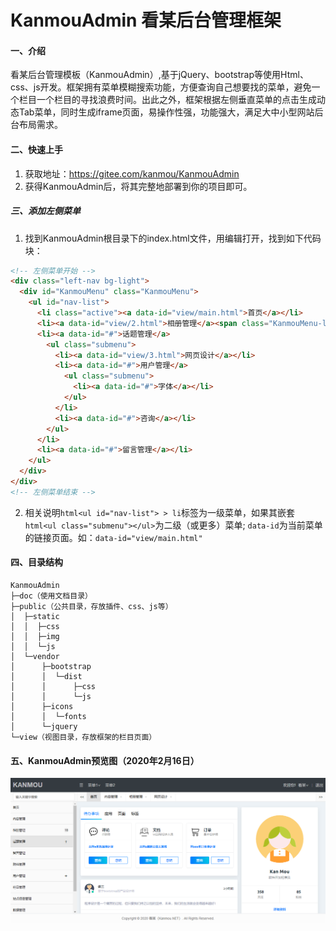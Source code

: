 # KanmouAdmin 看某后台管理框架

#### 一、介绍
看某后台管理模板（KanmouAdmin）,基于jQuery、bootstrap等使用Html、css、js开发。框架拥有菜单模糊搜索功能，方便查询自己想要找的菜单，避免一个栏目一个栏目的寻找浪费时间。出此之外，框架根据左侧垂直菜单的点击生成动态Tab菜单，同时生成iframe页面，易操作性强，功能强大，满足大中小型网站后台布局需求。

#### 二、快速上手

1.  获取地址：https://gitee.com/kanmou/KanmouAdmin
2.  获得KanmouAdmin后，将其完整地部署到你的项目即可。

##### 三、添加左侧菜单

1.  找到KanmouAdmin根目录下的index.html文件，用编辑打开，找到如下代码块：

```html
<!-- 左侧菜单开始 -->
<div class="left-nav bg-light">
  <div id="KanmouMenu" class="KanmouMenu">    
    <ul id="nav-list">     
      <li class="active"><a data-id="view/main.html">首页</a></li>
      <li><a data-id="view/2.html">相册管理</a><span class="KanmouMenu-label">18</span></li>
      <li><a data-id="#">话题管理</a>
        <ul class="submenu">
          <li><a data-id="view/3.html">网页设计</a></li>
          <li><a data-id="#">用户管理</a>
            <ul class="submenu">
              <li><a data-id="#">字体</a></li>
            </ul>
          </li>
          <li><a data-id="#">咨询</a></li>
        </ul>
      </li>
      <li><a data-id="#">留言管理</a></li>
    </ul>
  </div>
</div>
<!-- 左侧菜单结束 -->
```
2. 相关说明```html<ul id="nav-list"> > li```标签为一级菜单，如果其嵌套```html<ul class="submenu"></ul>```为二级（或更多）菜单; ```data-id```为当前菜单的链接页面。如：```data-id="view/main.html"```

#### 四、目录结构

```
KanmouAdmin
├─doc（使用文档目录）
├─public（公共目录，存放插件、css、js等）
│  ├─static
│  │  ├─css
│  │  ├─img
│  │  └─js
│  └─vendor
│      ├─bootstrap
│      │  └─dist
│      │      ├─css
│      │      └─js
│      ├─icons
│      │  └─fonts
│      └─jquery
└─view（视图目录，存放框架的栏目页面）
```

#### 五、KanmouAdmin预览图（2020年2月16日）
<img src="doc/KanmouAdmin200216.png"/>
